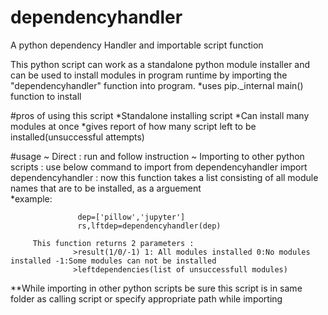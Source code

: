# dependencyhandler
A python dependency Handler and importable script function

This python script can work as a standalone python module installer and can be used to install modules in program runtime by importing the "dependencyhandler" function into program.
*uses pip._internal main() function to install

#pros of using this script
  *Standalone installing script
  *Can install many modules at once
  *gives report of how many script left to be installed(unsuccessful attempts)

#usage
  ~ Direct 
      : run and follow instruction
  ~ Importing to other python scripts
      : use below command to import
        from dependencyhandler import dependencyhandler
      : now this function takes a list consisting of all module names that are to be installed, as a arguement  
        *example: 
        
                   dep=['pillow','jupyter']
                   rs,lftdep=dependencyhandler(dep)
                   
         This function returns 2 parameters : 
                  >result(1/0/-1) 1: All modules installed 0:No modules installed -1:Some modules can not be installed
                  >leftdependencies(list of unsuccessfull modules)
                  
**While importing in other python scripts be sure this script is in same folder as calling script or specify appropriate path while importing
